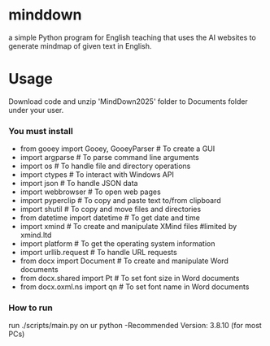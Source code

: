 # minddown
a simple Python program for English teaching that uses the AI websites to generate mindmap of given text in English.

# Usage
Download code and unzip 'MindDown2025' folder to Documents folder under your user.
### You must install
- from gooey import Gooey, GooeyParser  # To create a GUI
- import argparse  # To parse command line arguments
- import os  # To handle file and directory operations
- import ctypes  # To interact with Windows API
- import json  # To handle JSON data
- import webbrowser  # To open web pages
- import pyperclip  # To copy and paste text to/from clipboard
- import shutil  # To copy and move files and directories
- from datetime import datetime  # To get date and time
- import xmind  # To create and manipulate XMind files        #limited by xmind.ltd
- import platform  # To get the operating system information
- import urllib.request  # To handle URL requests
- from docx import Document  # To create and manipulate Word documents
- from docx.shared import Pt  # To set font size in Word documents
- from docx.oxml.ns import qn  # To set font name in Word documents
### How to run
run ./scripts/main.py on ur python
-Recommended Version: 3.8.10 (for most PCs)
